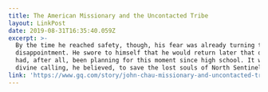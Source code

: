 ```yaml
---
title: The American Missionary and the Uncontacted Tribe
layout: LinkPost
date: 2019-08-31T16:35:40.059Z
excerpt: >-
  By the time he reached safety, though, his fear was already turning to
  disappointment. He swore to himself that he would return later that day. He
  had, after all, been planning for this moment since high school. It was his
  divine calling, he believed, to save the lost souls of North Sentinel Island.
link: 'https://www.gq.com/story/john-chau-missionary-and-uncontacted-tribe'
---
```


